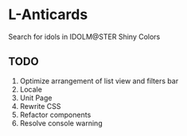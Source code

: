 # L-Anticards

Search for idols in IDOLM@STER Shiny Colors

## TODO

1. Optimize arrangement of list view and filters bar
2. Locale
3. Unit Page
4. Rewrite CSS
5. Refactor components
6. Resolve console warning